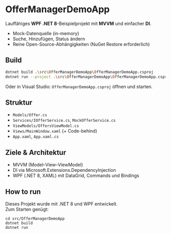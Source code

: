 # OfferManagerDemoApp

Lauffähiges **WPF .NET 8**-Beispielprojekt mit **MVVM** und einfacher **DI**.
- Mock-Datenquelle (in-memory)
- Suche, Hinzufügen, Status ändern
- Reine Open-Source-Abhängigkeiten (NuGet Restore erforderlich)

## Build
```bash
dotnet build .\src\OfferManagerDemoApp\OfferManagerDemoApp.csproj
dotnet run --project .\src\OfferManagerDemoApp\OfferManagerDemoApp.csproj
```
Oder in Visual Studio: `OfferManagerDemoApp.csproj` öffnen und starten.

## Struktur
- `Models/Offer.cs`
- `Services/IOfferService.cs`, `MockOfferService.cs`
- `ViewModels/OffersViewModel.cs`
- `Views/MainWindow.xaml` (+ Code-behind)
- `App.xaml`, `App.xaml.cs`

## Ziele & Architektur
- MVVM (Model–View–ViewModel)
- DI via Microsoft.Extensions.DependencyInjection
- WPF (.NET 8, XAML) mit DataGrid, Commands und Bindings

## How to run

Dieses Projekt wurde mit .NET 8 und WPF entwickelt.  
Zum Starten genügt:

```
cd src/OfferManagerDemoApp
dotnet build
dotnet run
```


